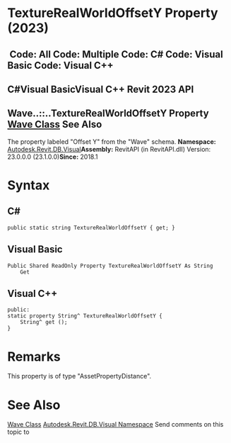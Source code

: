 # TextureRealWorldOffsetY Property (2023)

﻿
 Code: All Code: Multiple Code: C# Code: Visual Basic Code: Visual C++   
---  
C#Visual BasicVisual C++
Revit 2023 API  
---  
Wave..::..TextureRealWorldOffsetY Property   
[Wave Class](9c0cc26f-f6ae-708e-5612-d3d181058174.md "Wave Class") See Also  
---  
The property labeled "Offset Y" from the "Wave" schema. 
**Namespace:** [Autodesk.Revit.DB.Visual](f5a10581-6ac2-be19-0e32-f87d05bc8b83.md "Autodesk.Revit.DB.Visual Namespace")**Assembly:** RevitAPI (in RevitAPI.dll) Version: 23.0.0.0 (23.1.0.0)**Since:** 2018.1 
# Syntax
C#  
---  
```text
public static string TextureRealWorldOffsetY { get; }
```
  
Visual Basic  
---  
```text
Public Shared ReadOnly Property TextureRealWorldOffsetY As String
	Get
```
  
Visual C++  
---  
```text
public:
static property String^ TextureRealWorldOffsetY {
	String^ get ();
}
```
  
# Remarks
This property is of type "AssetPropertyDistance". 
# See Also
[Wave Class](9c0cc26f-f6ae-708e-5612-d3d181058174.md "Wave Class")
[Autodesk.Revit.DB.Visual Namespace](f5a10581-6ac2-be19-0e32-f87d05bc8b83.md "Autodesk.Revit.DB.Visual Namespace")
Send comments on this topic to 